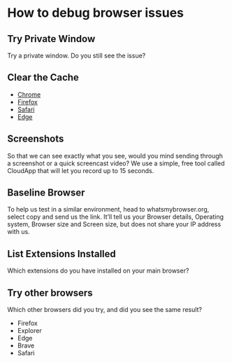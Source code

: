 # How to debug browser issues 

## Try Private Window 

Try a private window. Do you still see the issue? 
 
## Clear the Cache

* [Chrome](https://support.google.com/chrome/answer/2392709?hl=en&visit_id=636864588418418478-3594789228&rd=1)
* [Firefox](https://support.mozilla.org/en-US/kb/how-clear-firefox-cache)
* [Safari](https://support.apple.com/guide/safari/manage-cookies-and-website-data-sfri11471/12.0/mac/10.14)
* [Edge](https://support.microsoft.com/en-us/help/10607/microsoft-edge-view-delete-browser-history)

## Screenshots

So that we can see exactly what you see, would you mind sending through a screenshot or a quick screencast video? We use a simple, free tool called CloudApp that will let you record up to 15 seconds. 

## Baseline Browser

To help us test in a similar environment, head to whatsmybrowser.org, select copy and send us the link. It’ll tell us your Browser details, Operating system, Browser size and Screen size, but does not share your IP address with us.

## List Extensions Installed 

Which extensions do you have installed on your main browser?

## Try other browsers 

Which other browsers did you try, and did you see the same result?

* Firefox
* Explorer
* Edge
* Brave
* Safari

